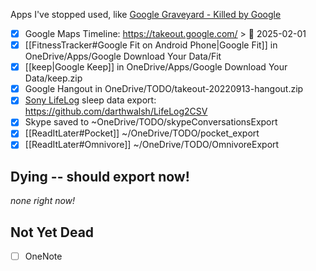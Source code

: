 Apps I've stopped used, like [Google Graveyard - Killed by Google](https://killedbygoogle.com/)

- [x] Google Maps Timeline: https://takeout.google.com/ > 📅 2025-02-01 
- [x] [[FitnessTracker#Google Fit on Android Phone|Google Fit]] in OneDrive/Apps/Google⁠ Download Your Data/Fit
- [x] [[keep|Google Keep]] in OneDrive/Apps/Google⁠ Download Your Data/keep.zip
- [x] Google Hangout in OneDrive/TODO/takeout-20220913-hangout.zip
- [x] [Sony LifeLog](https://www.sonymobile.com/us/apps-services/lifelog/) sleep data export: https://github.com/darthwalsh/LifeLog2CSV
- [x] Skype saved to \~OneDrive/TODO/skypeConversationsExport
- [x] [[ReadItLater#Pocket]] ~/OneDrive/TODO/pocket_export
- [x] [[ReadItLater#Omnivore]]  ~/OneDrive/TODO/OmnivoreExport

## Dying -- should export now!
*none right now!*
## Not Yet Dead
- [ ] OneNote
